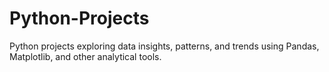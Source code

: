 # Python-Projects
Python projects exploring data insights, patterns, and trends using Pandas, Matplotlib, and other analytical tools.
